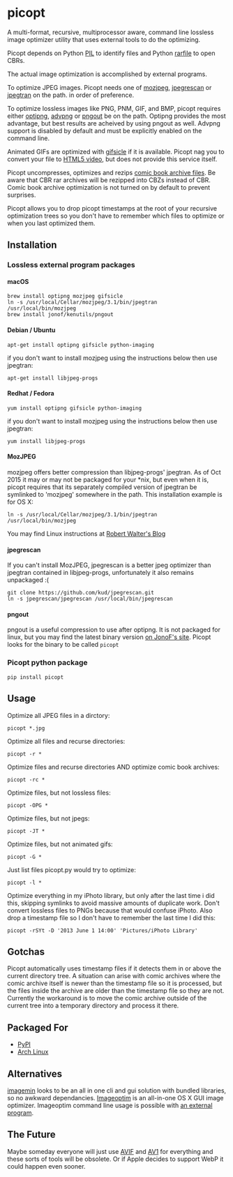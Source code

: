 picopt
======

A multi-format, recursive, multiprocessor aware, command line lossless image optimizer utility that uses external tools to do the optimizing.

Picopt depends on Python [PIL](http://www.pythonware.com/products/pil/) to identify files and Python [rarfile](https://pypi.python.org/pypi/rarfile) to open CBRs.

The actual image optimization is accomplished by external programs.

To optimize JPEG images. Picopt needs one of [mozjpeg](https://github.com/mozilla/mozjpeg), [jpegrescan](https://github.com/kud/jpegrescan) or [jpegtran](http://jpegclub.org/jpegtran/) on the path. in order of preference.

To optimize lossless images like PNG, PNM, GIF, and BMP, picopt requires either [optipng](http://optipng.sourceforge.net/), [advpng](http://advancemame.sourceforge.net/doc-advpng.html) or [pngout](http://advsys.net/ken/utils.htm) be on the path. Optipng provides the most advantage, but best results are acheived by using pngout as well. Advpng support is disabled by default and must be explicitly enabled on the command line.

Animated GIFs are optimized with [gifsicle](http://www.lcdf.org/gifsicle/) if it is available. Picopt nag you to convert your file to [HTML5 video](http://gfycat.com/about), but does not provide this service itself.

Picopt uncompresses, optimizes and rezips [comic book archive files](https://en.wikipedia.org/wiki/Comic_book_archive). Be aware that CBR rar archives will be rezipped into CBZs instead of CBR. Comic book archive optimization is not turned on by default to prevent surprises.

Picopt allows you to drop picopt timestamps at the root of your recursive optimization trees so you don't have to remember which files to optimize or when you last optimized them.

Installation
------------

### Lossless external program packages
#### macOS
    brew install optipng mozjpeg gifsicle
    ln -s /usr/local/Cellar/mozjpeg/3.1/bin/jpegtran /usr/local/bin/mozjpeg
    brew install jonof/kenutils/pngout

#### Debian / Ubuntu
    apt-get install optipng gifsicle python-imaging
if you don't want to install mozjpeg using the instructions below then use jpegtran:

    apt-get install libjpeg-progs

#### Redhat / Fedora
    yum install optipng gifsicle python-imaging
if you don't want to install mozjpeg using the instructions below then use jpegtran:

    yum install libjpeg-progs

#### MozJPEG
mozjpeg offers better compression than libjpeg-progs' jpegtran. As of Oct 2015 it may or
may not be packaged for your \*nix, but even when it is, picopt requires
that its separately compiled version of jpegtran be symlinked to 'mozjpeg'
somewhere in the path. This installation example is for OS X:

    ln -s /usr/local/Cellar/mozjpeg/3.1/bin/jpegtran /usr/local/bin/mozjpeg

You may find Linux instructions at [Robert Walter's Blog](http://www.robertwalter.de/blog/2015/04/08/mozjpeg-3-0-0-on-debian-and-ubuntu/)

#### jpegrescan
If you can't install MozJPEG, jpegrescan is a better jpeg optimizer than jpegtran contained in libjpeg-progs, unfortunately it also remains unpackaged :(

    git clone https://github.com/kud/jpegrescan.git
    ln -s jpegrescan/jpegrescan /usr/local/bin/jpegrescan

#### pngout
pngout is a useful compression to use after optipng. It is not packaged for linux, but you may find the latest binary version [on JonoF's site](http://www.jonof.id.au/kenutils). Picopt looks for the binary to be called `picopt`

### Picopt python package
    pip install picopt

Usage
-----
Optimize all JPEG files in a dirctory:

    picopt *.jpg

Optimize all files and recurse directories:

    picopt -r *

Optimize files and recurse directories AND optimize comic book archives:

    picopt -rc *

Optimize files, but not lossless files:

    picopt -OPG *

Optimize files, but not jpegs:

    picopt -JT *

Optimize files, but not animated gifs:

    picopt -G *

Just list files picopt.py would try to optimize:

    picopt -l *

Optimize everything in my iPhoto library, but only after the last time i did this, skipping symlinks to avoid massive amounts of duplicate work. Don't convert lossless files to PNGs because that would confuse iPhoto. Also drop a timestamp file so I don't have to remember the last time I did this:

    picopt -rSYt -D '2013 June 1 14:00' 'Pictures/iPhoto Library'

Gotchas
-------
Picopt automatically uses timestamp files if it detects them in or above the current directory tree. A situation can arise with comic archives where the comic archive itself is newer than the timestamp file so it is processed, but the files inside the archive are older than the timestamp file so they are not. Currently the workaround is to move the comic archive outside of the current tree into a temporary directory and process it there.

Packaged For
------------

* [PyPI](https://pypi.python.org/pypi/picopt/)
* [Arch Linux](https://aur.archlinux.org/packages/picopt/)

Alternatives
------------

[imagemin](https://github.com/imagemin/imagemin-cli) looks to be an all in one cli and gui solution with bundled libraries, so no awkward dependancies.
[Imageoptim](http://imageoptim.com/) is an all-in-one OS X GUI image optimizer. Imageoptim command line usage is possible with [an external program](https://code.google.com/p/imageoptim/issues/detail?can=2&start=0&num=100&q=&colspec=ID%20Type%20Status%20Priority%20Milestone%20Owner%20Summary%20Stars&groupby=&sort=&id=39).

The Future
----------
Maybe someday everyone will just use [AVIF](https://aomediacodec.github.io/av1-avif/) and [AV1](https://en.wikipedia.org/wiki/AV1) for everything and these sorts of tools will be obsolete. Or if Apple decides to support WebP it could happen even sooner.
